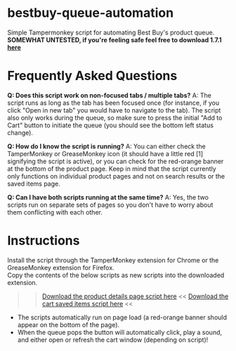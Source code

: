 # bestbuy-queue-automation
Simple Tampermonkey script for automating Best Buy's product queue.  
**SOMEWHAT UNTESTED, if you're feeling safe feel free to download 1.7.1 [here](https://github.com/albert-sun/bestbuy-queue-automation/tree/ad80072d2ee0d8a96ade54eb1f9d6110fabdbb8e)**

# Frequently Asked Questions
**Q: Does this script work on non-focused tabs / multiple tabs?**
A: The script runs as long as the tab has been focused once (for instance, if you click "Open in new tab" you would have to navigate to the tab). The script also only works during the queue, so make sure to press the initial "Add to Cart" button to initiate the queue (you should see the bottom left status change).  

**Q: How do I know the script is running?**
A: You can either check the TamperMonkey or GreaseMonkey icon (it should have a little red [1] signifying the script is active), or you can check for the red-orange banner at the bottom of the product page. Keep in mind that the script currently only functions on individual product pages and not on search results or the saved items page.

**Q: Can I have both scripts running at the same time?**
A: Yes, the two scripts run on separate sets of pages so you don't have to worry about them conflicting with each other.

# Instructions
Install the script through the TamperMonkey extension for Chrome or the GreaseMonkey extension for Firefox.  
Copy the contents of the below scripts as new scripts into the downloaded extension.  
>> [Download the product details page script here](https://github.com/albert-sun/bestbuy-queue-automation/blob/main/script_product.js) <<
>> [Download the cart saved items script here](https://github.com/albert-sun/bestbuy-queue-automation/blob/main/script_cart.js) <<

- The scripts automatically run on page load (a red-orange banner should appear on the bottom of the page).
- When the queue pops the button will automatically click, play a sound, and either open or refresh the cart window (depending on script)!
